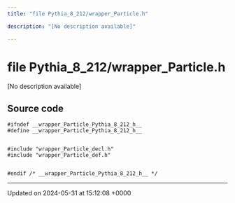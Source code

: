 ```yaml
---
title: "file Pythia_8_212/wrapper_Particle.h"

description: "[No description available]"

---
```


# file Pythia_8_212/wrapper_Particle.h

[No description available]




## Source code

```
#ifndef __wrapper_Particle_Pythia_8_212_h__
#define __wrapper_Particle_Pythia_8_212_h__


#include "wrapper_Particle_decl.h"
#include "wrapper_Particle_def.h"


#endif /* __wrapper_Particle_Pythia_8_212_h__ */
```


-------------------------------

Updated on 2024-05-31 at 15:12:08 +0000
